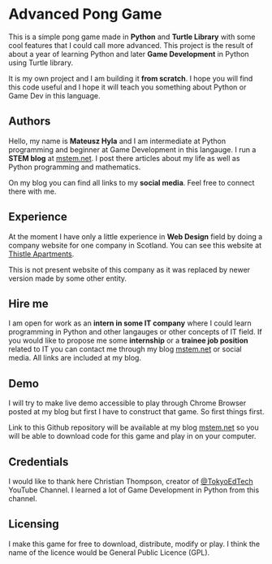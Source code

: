 # Advanced Pong Game
This is a simple pong game made in **Python** and **Turtle Library** with some cool
features that I could call more advanced. This project is the result of about a year
of learning Python and later **Game Development** in Python using Turtle library.

It is my own project and I am building it **from scratch**. I hope you will find this code 
useful and I hope it will teach you something about Python or Game Dev in this language.
 
## Authors
Hello, my name is **Mateusz Hyla** and I am intermediate at Python programming and beginner at
Game Development in this langauge. I run a **STEM blog** at [mstem.net](www.mstem.net). I post there articles 
about my life as well as Python programming and mathematics.

On my blog you can find all links to my **social media**. Feel free to connect there with me. 

## Experience
At the moment I have only a little experience in **Web Design** field by doing a company website for
one company in Scotland. You can see this website at [Thistle Apartments](https://mstem.net/projects/ta/index.php).

This is not present website of this company as it was replaced by newer version made by some other entity.

## Hire me
I am open for work as an **intern in some IT company** where I could learn programming in Python and other 
langauges or other concepts of IT field. If you would like to propose me some **internship** or a 
**trainee job position** related to IT you can contact me through my blog [mstem.net](www.mstem.net) or social media. 
All links are included at my blog.

## Demo
I will try to make live demo accessible to play through Chrome Browser posted at my blog but 
first I have to construct that game. So first things first.

Link to this Github repository will be available at my blog [mstem.net](www.mstem.net) so you will be able to 
download code for this game and play in on your computer.

## Credentials
I would like to thank here Christian Thompson, creator of [@TokyoEdTech](https://www.youtube.com/channel/UC2vm-0XX5RkWCXWwtBZGOXg) 
YouTube Channel. I learned a lot of Game Development in Python from this channel.

## Licensing
I make this game for free to download, distribute, modify or play. I think the name of
the licence would be General Public Licence (GPL).